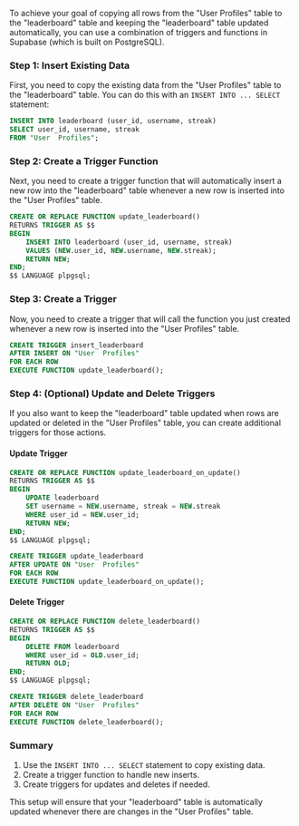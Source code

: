 To achieve your goal of copying all rows from the "User  Profiles" table to the "leaderboard" table and keeping the "leaderboard" table updated automatically, you can use a combination of triggers and functions in Supabase (which is built on PostgreSQL).

### Step 1: Insert Existing Data

First, you need to copy the existing data from the "User  Profiles" table to the "leaderboard" table. You can do this with an `INSERT INTO ... SELECT` statement:

```sql
INSERT INTO leaderboard (user_id, username, streak)
SELECT user_id, username, streak
FROM "User  Profiles";
```

### Step 2: Create a Trigger Function

Next, you need to create a trigger function that will automatically insert a new row into the "leaderboard" table whenever a new row is inserted into the "User  Profiles" table.

```sql
CREATE OR REPLACE FUNCTION update_leaderboard()
RETURNS TRIGGER AS $$
BEGIN
    INSERT INTO leaderboard (user_id, username, streak)
    VALUES (NEW.user_id, NEW.username, NEW.streak);
    RETURN NEW;
END;
$$ LANGUAGE plpgsql;
```

### Step 3: Create a Trigger

Now, you need to create a trigger that will call the function you just created whenever a new row is inserted into the "User  Profiles" table.

```sql
CREATE TRIGGER insert_leaderboard
AFTER INSERT ON "User  Profiles"
FOR EACH ROW
EXECUTE FUNCTION update_leaderboard();
```

### Step 4: (Optional) Update and Delete Triggers

If you also want to keep the "leaderboard" table updated when rows are updated or deleted in the "User  Profiles" table, you can create additional triggers for those actions.

#### Update Trigger

```sql
CREATE OR REPLACE FUNCTION update_leaderboard_on_update()
RETURNS TRIGGER AS $$
BEGIN
    UPDATE leaderboard
    SET username = NEW.username, streak = NEW.streak
    WHERE user_id = NEW.user_id;
    RETURN NEW;
END;
$$ LANGUAGE plpgsql;

CREATE TRIGGER update_leaderboard
AFTER UPDATE ON "User  Profiles"
FOR EACH ROW
EXECUTE FUNCTION update_leaderboard_on_update();
```

#### Delete Trigger

```sql
CREATE OR REPLACE FUNCTION delete_leaderboard()
RETURNS TRIGGER AS $$
BEGIN
    DELETE FROM leaderboard
    WHERE user_id = OLD.user_id;
    RETURN OLD;
END;
$$ LANGUAGE plpgsql;

CREATE TRIGGER delete_leaderboard
AFTER DELETE ON "User  Profiles"
FOR EACH ROW
EXECUTE FUNCTION delete_leaderboard();
```

### Summary

1. Use the `INSERT INTO ... SELECT` statement to copy existing data.
2. Create a trigger function to handle new inserts.
3. Create triggers for updates and deletes if needed.

This setup will ensure that your "leaderboard" table is automatically updated whenever there are changes in the "User  Profiles" table.